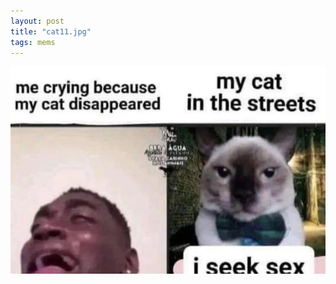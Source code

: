 ```yaml
---
layout: post
title: "cat11.jpg"
tags: mems
---
```


![Alt text](/assets/img/mems/cats/11.jpg "a title")
